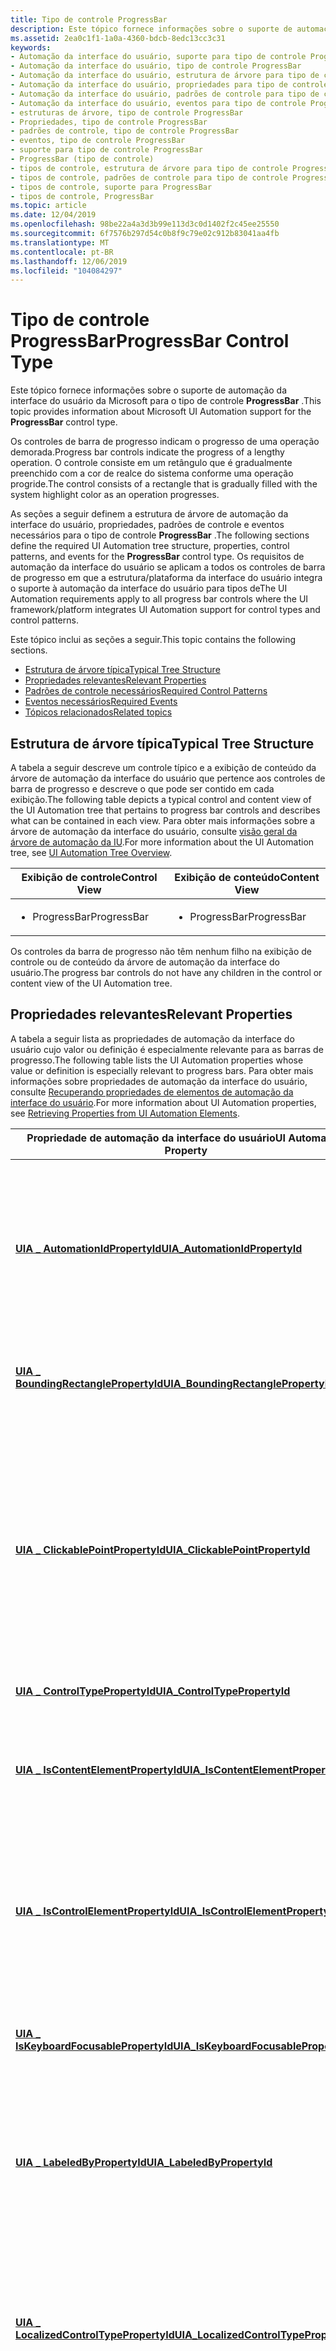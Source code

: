 ```yaml
---
title: Tipo de controle ProgressBar
description: Este tópico fornece informações sobre o suporte de automação da interface do usuário da Microsoft para o tipo de controle ProgressBar.
ms.assetid: 2ea0c1f1-1a0a-4360-bdcb-8edc13cc3c31
keywords:
- Automação da interface do usuário, suporte para tipo de controle ProgressBar
- Automação da interface do usuário, tipo de controle ProgressBar
- Automação da interface do usuário, estrutura de árvore para tipo de controle ProgressBar
- Automação da interface do usuário, propriedades para tipo de controle ProgressBar
- Automação da interface do usuário, padrões de controle para tipo de controle ProgressBar
- Automação da interface do usuário, eventos para tipo de controle ProgressBar
- estruturas de árvore, tipo de controle ProgressBar
- Propriedades, tipo de controle ProgressBar
- padrões de controle, tipo de controle ProgressBar
- eventos, tipo de controle ProgressBar
- suporte para tipo de controle ProgressBar
- ProgressBar (tipo de controle)
- tipos de controle, estrutura de árvore para tipo de controle ProgressBar
- tipos de controle, padrões de controle para tipo de controle ProgressBar
- tipos de controle, suporte para ProgressBar
- tipos de controle, ProgressBar
ms.topic: article
ms.date: 12/04/2019
ms.openlocfilehash: 98be22a4a3d3b99e113d3c0d1402f2c45ee25550
ms.sourcegitcommit: 6f7576b297d54c0b8f9c79e02c912b83041aa4fb
ms.translationtype: MT
ms.contentlocale: pt-BR
ms.lasthandoff: 12/06/2019
ms.locfileid: "104084297"
---
```

# <a name="progressbar-control-type"></a><span data-ttu-id="d9abb-119">Tipo de controle ProgressBar</span><span class="sxs-lookup"><span data-stu-id="d9abb-119">ProgressBar Control Type</span></span>

<span data-ttu-id="d9abb-120">Este tópico fornece informações sobre o suporte de automação da interface do usuário da Microsoft para o tipo de controle **ProgressBar** .</span><span class="sxs-lookup"><span data-stu-id="d9abb-120">This topic provides information about Microsoft UI Automation support for the **ProgressBar** control type.</span></span>

<span data-ttu-id="d9abb-121">Os controles de barra de progresso indicam o progresso de uma operação demorada.</span><span class="sxs-lookup"><span data-stu-id="d9abb-121">Progress bar controls indicate the progress of a lengthy operation.</span></span> <span data-ttu-id="d9abb-122">O controle consiste em um retângulo que é gradualmente preenchido com a cor de realce do sistema conforme uma operação progride.</span><span class="sxs-lookup"><span data-stu-id="d9abb-122">The control consists of a rectangle that is gradually filled with the system highlight color as an operation progresses.</span></span>

<span data-ttu-id="d9abb-123">As seções a seguir definem a estrutura de árvore de automação da interface do usuário, propriedades, padrões de controle e eventos necessários para o tipo de controle **ProgressBar** .</span><span class="sxs-lookup"><span data-stu-id="d9abb-123">The following sections define the required UI Automation tree structure, properties, control patterns, and events for the **ProgressBar** control type.</span></span> <span data-ttu-id="d9abb-124">Os requisitos de automação da interface do usuário se aplicam a todos os controles de barra de progresso em que a estrutura/plataforma da interface do usuário integra o suporte à automação da interface do usuário para tipos de</span><span class="sxs-lookup"><span data-stu-id="d9abb-124">The UI Automation requirements apply to all progress bar controls where the UI framework/platform integrates UI Automation support for control types and control patterns.</span></span>

<span data-ttu-id="d9abb-125">Este tópico inclui as seções a seguir.</span><span class="sxs-lookup"><span data-stu-id="d9abb-125">This topic contains the following sections.</span></span>

- [<span data-ttu-id="d9abb-126">Estrutura de árvore típica</span><span class="sxs-lookup"><span data-stu-id="d9abb-126">Typical Tree Structure</span></span>](#typical-tree-structure)
- [<span data-ttu-id="d9abb-127">Propriedades relevantes</span><span class="sxs-lookup"><span data-stu-id="d9abb-127">Relevant Properties</span></span>](#relevant-properties)
- [<span data-ttu-id="d9abb-128">Padrões de controle necessários</span><span class="sxs-lookup"><span data-stu-id="d9abb-128">Required Control Patterns</span></span>](#required-control-patterns)
- [<span data-ttu-id="d9abb-129">Eventos necessários</span><span class="sxs-lookup"><span data-stu-id="d9abb-129">Required Events</span></span>](#required-events)
- [<span data-ttu-id="d9abb-130">Tópicos relacionados</span><span class="sxs-lookup"><span data-stu-id="d9abb-130">Related topics</span></span>](#related-topics)

## <a name="typical-tree-structure"></a><span data-ttu-id="d9abb-131">Estrutura de árvore típica</span><span class="sxs-lookup"><span data-stu-id="d9abb-131">Typical Tree Structure</span></span>

<span data-ttu-id="d9abb-132">A tabela a seguir descreve um controle típico e a exibição de conteúdo da árvore de automação da interface do usuário que pertence aos controles de barra de progresso e descreve o que pode ser contido em cada exibição.</span><span class="sxs-lookup"><span data-stu-id="d9abb-132">The following table depicts a typical control and content view of the UI Automation tree that pertains to progress bar controls and describes what can be contained in each view.</span></span> <span data-ttu-id="d9abb-133">Para obter mais informações sobre a árvore de automação da interface do usuário, consulte [visão geral da árvore de automação da IU](uiauto-treeoverview.md).</span><span class="sxs-lookup"><span data-stu-id="d9abb-133">For more information about the UI Automation tree, see [UI Automation Tree Overview](uiauto-treeoverview.md).</span></span>

<table>
<colgroup>
<col style="width: 50%" />
<col style="width: 50%" />
</colgroup>
<thead>
<tr class="header">
<th><span data-ttu-id="d9abb-134">Exibição de controle</span><span class="sxs-lookup"><span data-stu-id="d9abb-134">Control View</span></span></th>
<th><span data-ttu-id="d9abb-135">Exibição de conteúdo</span><span class="sxs-lookup"><span data-stu-id="d9abb-135">Content View</span></span></th>
</tr>
</thead>
<tbody>
<tr class="odd">
<td><ul>
<li><span data-ttu-id="d9abb-136">ProgressBar</span><span class="sxs-lookup"><span data-stu-id="d9abb-136">ProgressBar</span></span></li>
</ul></td>
<td><ul>
<li><span data-ttu-id="d9abb-137">ProgressBar</span><span class="sxs-lookup"><span data-stu-id="d9abb-137">ProgressBar</span></span></li>
</ul></td>
</tr>
</tbody>
</table>

<span data-ttu-id="d9abb-138">Os controles da barra de progresso não têm nenhum filho na exibição de controle ou de conteúdo da árvore de automação da interface do usuário.</span><span class="sxs-lookup"><span data-stu-id="d9abb-138">The progress bar controls do not have any children in the control or content view of the UI Automation tree.</span></span>

## <a name="relevant-properties"></a><span data-ttu-id="d9abb-139">Propriedades relevantes</span><span class="sxs-lookup"><span data-stu-id="d9abb-139">Relevant Properties</span></span>

<span data-ttu-id="d9abb-140">A tabela a seguir lista as propriedades de automação da interface do usuário cujo valor ou definição é especialmente relevante para as barras de progresso.</span><span class="sxs-lookup"><span data-stu-id="d9abb-140">The following table lists the UI Automation properties whose value or definition is especially relevant to progress bars.</span></span> <span data-ttu-id="d9abb-141">Para obter mais informações sobre propriedades de automação da interface do usuário, consulte [Recuperando propriedades de elementos de automação da interface do usuário](uiauto-propertiesforclients.md).</span><span class="sxs-lookup"><span data-stu-id="d9abb-141">For more information about UI Automation properties, see [Retrieving Properties from UI Automation Elements](uiauto-propertiesforclients.md).</span></span>

| <span data-ttu-id="d9abb-142">Propriedade de automação da interface do usuário</span><span class="sxs-lookup"><span data-stu-id="d9abb-142">UI Automation Property</span></span>                                                                                              | <span data-ttu-id="d9abb-143">Valor</span><span class="sxs-lookup"><span data-stu-id="d9abb-143">Value</span></span>           | <span data-ttu-id="d9abb-144">Observações</span><span class="sxs-lookup"><span data-stu-id="d9abb-144">Notes</span></span>                                                                                                                                                                                                |
|---------------------------------------------------------------------------------------------------------------------|-----------------|------------------------------------------------------------------------------------------------------------------------------------------------------------------------------------------------------|
| [<span data-ttu-id="d9abb-145">**UIA \_ AutomationIdPropertyId**</span><span class="sxs-lookup"><span data-stu-id="d9abb-145">**UIA\_AutomationIdPropertyId**</span></span>](uiauto-automation-element-propids.md)                 | <span data-ttu-id="d9abb-146">Consulte observações.</span><span class="sxs-lookup"><span data-stu-id="d9abb-146">See notes.</span></span>      | <span data-ttu-id="d9abb-147">O valor dessa propriedade deve ser exclusivo entre todos os elementos de mesmo nível na exibição bruta da árvore de automação da interface do usuário.</span><span class="sxs-lookup"><span data-stu-id="d9abb-147">The value of this property must be unique among all peer elements in the raw view of the UI Automation tree.</span></span>                                                                                         |
| [<span data-ttu-id="d9abb-148">**UIA \_ BoundingRectanglePropertyId**</span><span class="sxs-lookup"><span data-stu-id="d9abb-148">**UIA\_BoundingRectanglePropertyId**</span></span>](uiauto-automation-element-propids.md)       | <span data-ttu-id="d9abb-149">Consulte observações.</span><span class="sxs-lookup"><span data-stu-id="d9abb-149">See notes.</span></span>      | <span data-ttu-id="d9abb-150">O retângulo mais externo que contém o controle inteiro.</span><span class="sxs-lookup"><span data-stu-id="d9abb-150">The outermost rectangle that contains the whole control.</span></span>                                                                                                                                             |
| [<span data-ttu-id="d9abb-151">**UIA \_ ClickablePointPropertyId**</span><span class="sxs-lookup"><span data-stu-id="d9abb-151">**UIA\_ClickablePointPropertyId**</span></span>](uiauto-automation-element-propids.md)             | <span data-ttu-id="d9abb-152">Consulte observações.</span><span class="sxs-lookup"><span data-stu-id="d9abb-152">See notes.</span></span>      | <span data-ttu-id="d9abb-153">Com suporte se houver um retângulo delimitador.</span><span class="sxs-lookup"><span data-stu-id="d9abb-153">Supported if there is a bounding rectangle.</span></span> <span data-ttu-id="d9abb-154">Se nem todos os pontos dentro do retângulo delimitador forem clicáveis, o elemento executará testes de clique especializados, substituirá e fornecerá um ponto clicável.</span><span class="sxs-lookup"><span data-stu-id="d9abb-154">If not every point within the bounding rectangle is clickable, and the element performs specialized hit testing, override and provide a clickable point.</span></span> |
| [<span data-ttu-id="d9abb-155">**UIA \_ ControlTypePropertyId**</span><span class="sxs-lookup"><span data-stu-id="d9abb-155">**UIA\_ControlTypePropertyId**</span></span>](uiauto-automation-element-propids.md)                   | <span data-ttu-id="d9abb-156">**ProgressBar**</span><span class="sxs-lookup"><span data-stu-id="d9abb-156">**ProgressBar**</span></span> |                                                                                                                                                                                                      |
| [<span data-ttu-id="d9abb-157">**UIA \_ IsContentElementPropertyId**</span><span class="sxs-lookup"><span data-stu-id="d9abb-157">**UIA\_IsContentElementPropertyId**</span></span>](uiauto-automation-element-propids.md)         | <span data-ttu-id="d9abb-158">**TRUE**</span><span class="sxs-lookup"><span data-stu-id="d9abb-158">**TRUE**</span></span>        | <span data-ttu-id="d9abb-159">O controle da barra de progresso sempre é incluído na exibição de conteúdo da árvore de automação da interface do usuário.</span><span class="sxs-lookup"><span data-stu-id="d9abb-159">The progress bar control is always included in the content view of the UI Automation tree.</span></span>                                                                                                           |
| [<span data-ttu-id="d9abb-160">**UIA \_ IsControlElementPropertyId**</span><span class="sxs-lookup"><span data-stu-id="d9abb-160">**UIA\_IsControlElementPropertyId**</span></span>](uiauto-automation-element-propids.md)         | <span data-ttu-id="d9abb-161">**TRUE**</span><span class="sxs-lookup"><span data-stu-id="d9abb-161">**TRUE**</span></span>        | <span data-ttu-id="d9abb-162">O controle da barra de progresso sempre é incluído na exibição de controle da árvore de automação da interface do usuário.</span><span class="sxs-lookup"><span data-stu-id="d9abb-162">The progress bar control is always included in the control view of the UI Automation tree.</span></span>                                                                                                           |
| [<span data-ttu-id="d9abb-163">**UIA \_ IsKeyboardFocusablePropertyId**</span><span class="sxs-lookup"><span data-stu-id="d9abb-163">**UIA\_IsKeyboardFocusablePropertyId**</span></span>](uiauto-automation-element-propids.md)   | <span data-ttu-id="d9abb-164">Consulte observações.</span><span class="sxs-lookup"><span data-stu-id="d9abb-164">See notes.</span></span>      | <span data-ttu-id="d9abb-165">Se o controle puder receber o foco do teclado, ele deverá dar suporte a essa propriedade.</span><span class="sxs-lookup"><span data-stu-id="d9abb-165">If the control can receive keyboard focus, it must support this property.</span></span>                                                                                                                            |
| [<span data-ttu-id="d9abb-166">**UIA \_ LabeledByPropertyId**</span><span class="sxs-lookup"><span data-stu-id="d9abb-166">**UIA\_LabeledByPropertyId**</span></span>](uiauto-automation-element-propids.md)                       | <span data-ttu-id="d9abb-167">Consulte observações.</span><span class="sxs-lookup"><span data-stu-id="d9abb-167">See notes.</span></span>      | <span data-ttu-id="d9abb-168">Se houver um rótulo de texto estático, essa propriedade deverá expor uma referência a esse controle.</span><span class="sxs-lookup"><span data-stu-id="d9abb-168">If there is a static text label, this property must expose a reference to that control.</span></span>                                                                                                              |
| [<span data-ttu-id="d9abb-169">**UIA \_ LocalizedControlTypePropertyId**</span><span class="sxs-lookup"><span data-stu-id="d9abb-169">**UIA\_LocalizedControlTypePropertyId**</span></span>](uiauto-automation-element-propids.md) | <span data-ttu-id="d9abb-170">Consulte observações.</span><span class="sxs-lookup"><span data-stu-id="d9abb-170">See notes.</span></span>      | <span data-ttu-id="d9abb-171">Cadeia de caracteres localizada correspondente ao tipo de controle **ProgressBar** .</span><span class="sxs-lookup"><span data-stu-id="d9abb-171">Localized string corresponding to the **ProgressBar** control type.</span></span> <span data-ttu-id="d9abb-172">O valor padrão é "barra de progresso" para en-US ou inglês (Estados Unidos).</span><span class="sxs-lookup"><span data-stu-id="d9abb-172">The default value is "progress bar" for en-US or English (United States).</span></span>                                                        |
| [<span data-ttu-id="d9abb-173">**UIA \_ NamePropertyId**</span><span class="sxs-lookup"><span data-stu-id="d9abb-173">**UIA\_NamePropertyId**</span></span>](uiauto-automation-element-propids.md)                                 | <span data-ttu-id="d9abb-174">Consulte observações.</span><span class="sxs-lookup"><span data-stu-id="d9abb-174">See notes.</span></span>      | <span data-ttu-id="d9abb-175">O controle de barra de progresso normalmente obtém seu nome de um rótulo de texto estático.</span><span class="sxs-lookup"><span data-stu-id="d9abb-175">The progress bar control typically gets its name from a static text label.</span></span> <span data-ttu-id="d9abb-176">Se não houver um rótulo de texto estático, o desenvolvedor do aplicativo deverá expor um valor para a propriedade Name.</span><span class="sxs-lookup"><span data-stu-id="d9abb-176">If there is not a static text label the application developer must expose a value for the Name property.</span></span>                  |



 

## <a name="required-control-patterns"></a><span data-ttu-id="d9abb-177">Padrões de controle necessários</span><span class="sxs-lookup"><span data-stu-id="d9abb-177">Required Control Patterns</span></span>

<span data-ttu-id="d9abb-178">A tabela a seguir lista os padrões de controle de automação da interface do usuário necessários para serem suportados pelos controles de barra de progresso.</span><span class="sxs-lookup"><span data-stu-id="d9abb-178">The following table lists the UI Automation control patterns required to be supported by progress bar controls.</span></span> <span data-ttu-id="d9abb-179">Para obter mais informações sobre padrões de controle, consulte [visão geral dos padrões de controle de automação da interface do usuário](uiauto-controlpatternsoverview.md).</span><span class="sxs-lookup"><span data-stu-id="d9abb-179">For more information on control patterns, see [UI Automation Control Patterns Overview](uiauto-controlpatternsoverview.md).</span></span>



| <span data-ttu-id="d9abb-180">Propriedade padrão de controle/padrão</span><span class="sxs-lookup"><span data-stu-id="d9abb-180">Control Pattern/Pattern Property</span></span>                              | <span data-ttu-id="d9abb-181">Suporte/valor</span><span class="sxs-lookup"><span data-stu-id="d9abb-181">Support/Value</span></span> | <span data-ttu-id="d9abb-182">Observações</span><span class="sxs-lookup"><span data-stu-id="d9abb-182">Notes</span></span>                                                                                                                                      |
|---------------------------------------------------------------|---------------|--------------------------------------------------------------------------------------------------------------------------------------------|
| [<span data-ttu-id="d9abb-183">**IRangeValueProvider**</span><span class="sxs-lookup"><span data-stu-id="d9abb-183">**IRangeValueProvider**</span></span>](/windows/desktop/api/UIAutomationCore/nn-uiautomationcore-irangevalueprovider)     | <span data-ttu-id="d9abb-184">Depende</span><span class="sxs-lookup"><span data-stu-id="d9abb-184">Depends</span></span>       | <span data-ttu-id="d9abb-185">Os controles de barra de progresso que usam um intervalo numérico devem implementar o padrão de controle [RangeValue](uiauto-implementingrangevalue.md) .</span><span class="sxs-lookup"><span data-stu-id="d9abb-185">Progress bar controls that take a numeric range must implement the [RangeValue](uiauto-implementingrangevalue.md) control pattern.</span></span>        |
| [<span data-ttu-id="d9abb-186">**Máximo**</span><span class="sxs-lookup"><span data-stu-id="d9abb-186">**Minimum**</span></span>](/windows/desktop/api/UIAutomationCore/nf-uiautomationcore-irangevalueprovider-get_minimum)         | <span data-ttu-id="d9abb-187">Depende</span><span class="sxs-lookup"><span data-stu-id="d9abb-187">Depends</span></span>           | <span data-ttu-id="d9abb-188">O valor dessa propriedade é o valor mínimo para o qual o controle pode ser definido.</span><span class="sxs-lookup"><span data-stu-id="d9abb-188">The value of this property is the minimum value that the control can be set to.</span></span> <span data-ttu-id="d9abb-189">Esse valor deve ser menor que o [**máximo**](/windows/desktop/api/UIAutomationCore/nf-uiautomationcore-irangevalueprovider-get_maximum).</span><span class="sxs-lookup"><span data-stu-id="d9abb-189">This value should be less than [**Maximum**](/windows/desktop/api/UIAutomationCore/nf-uiautomationcore-irangevalueprovider-get_maximum).</span></span>                                                      |
| [<span data-ttu-id="d9abb-190">**Maior**</span><span class="sxs-lookup"><span data-stu-id="d9abb-190">**Maximum**</span></span>](/windows/desktop/api/UIAutomationCore/nf-uiautomationcore-irangevalueprovider-get_maximum)         | <span data-ttu-id="d9abb-191">Depende</span><span class="sxs-lookup"><span data-stu-id="d9abb-191">Depends</span></span>         | <span data-ttu-id="d9abb-192">O valor dessa propriedade é o valor máximo para o qual o controle pode ser definido.</span><span class="sxs-lookup"><span data-stu-id="d9abb-192">The value of this property is the maximum value that the control can be set to.</span></span> <span data-ttu-id="d9abb-193">Esse valor deve ser maior que o [**mínimo**](/windows/desktop/api/UIAutomationCore/nf-uiautomationcore-irangevalueprovider-get_minimum).</span><span class="sxs-lookup"><span data-stu-id="d9abb-193">This value should be greater than [**Minimum**](/windows/desktop/api/UIAutomationCore/nf-uiautomationcore-irangevalueprovider-get_minimum).</span></span>                                                        |
| [<span data-ttu-id="d9abb-194">**SmallChange**</span><span class="sxs-lookup"><span data-stu-id="d9abb-194">**SmallChange**</span></span>](/windows/desktop/api/UIAutomationCore/nf-uiautomationcore-irangevalueprovider-get_smallchange) | <span data-ttu-id="d9abb-195">**NaN**</span><span class="sxs-lookup"><span data-stu-id="d9abb-195">**NaN**</span></span>       | <span data-ttu-id="d9abb-196">Essa propriedade não é necessária porque os controles de barra de progresso são somente leitura.</span><span class="sxs-lookup"><span data-stu-id="d9abb-196">This property is not required because progress bar controls are read-only.</span></span>                                                                 |
| [<span data-ttu-id="d9abb-197">**LargeChange**</span><span class="sxs-lookup"><span data-stu-id="d9abb-197">**LargeChange**</span></span>](/windows/desktop/api/UIAutomationCore/nf-uiautomationcore-irangevalueprovider-get_largechange) | <span data-ttu-id="d9abb-198">**NaN**</span><span class="sxs-lookup"><span data-stu-id="d9abb-198">**NaN**</span></span>       | <span data-ttu-id="d9abb-199">Essa propriedade não é necessária porque os controles de barra de progresso são somente leitura.</span><span class="sxs-lookup"><span data-stu-id="d9abb-199">This property is not required because progress bar controls are read-only.</span></span>                                                                 |
| [<span data-ttu-id="d9abb-200">**IValueProvider**</span><span class="sxs-lookup"><span data-stu-id="d9abb-200">**IValueProvider**</span></span>](/windows/desktop/api/UIAutomationCore/nn-uiautomationcore-ivalueprovider)               | <span data-ttu-id="d9abb-201">Depende</span><span class="sxs-lookup"><span data-stu-id="d9abb-201">Depends</span></span>       | <span data-ttu-id="d9abb-202">Os controles de barra de progresso que fornecem uma indicação textual do progresso devem implementar o padrão de controle de [valor](uiauto-implementingvalue.md) .</span><span class="sxs-lookup"><span data-stu-id="d9abb-202">Progress bar controls that give a textual indication of progress must implement the [Value](uiauto-implementingvalue.md) control pattern.</span></span> |
| [<span data-ttu-id="d9abb-203">**IsReadOnly**</span><span class="sxs-lookup"><span data-stu-id="d9abb-203">**IsReadOnly**</span></span>](/windows/desktop/api/UIAutomationCore/nf-uiautomationcore-ivalueprovider-get_isreadonly)        | <span data-ttu-id="d9abb-204">**TRUE**</span><span class="sxs-lookup"><span data-stu-id="d9abb-204">**TRUE**</span></span>      | <span data-ttu-id="d9abb-205">O valor dessa propriedade é sempre **verdadeiro**.</span><span class="sxs-lookup"><span data-stu-id="d9abb-205">The value for this property is always **TRUE**.</span></span>                                                                                            |
| [<span data-ttu-id="d9abb-206">**Valor**</span><span class="sxs-lookup"><span data-stu-id="d9abb-206">**Value**</span></span>](/windows/desktop/api/UIAutomationCore/nf-uiautomationcore-ivalueprovider-get_value)                  | <span data-ttu-id="d9abb-207">Consulte observações.</span><span class="sxs-lookup"><span data-stu-id="d9abb-207">See notes.</span></span>    | <span data-ttu-id="d9abb-208">Essa propriedade expõe o progresso textual de um controle de barra de progresso.</span><span class="sxs-lookup"><span data-stu-id="d9abb-208">This property exposes textual progress of a progress bar control.</span></span>                                                                          |



 

## <a name="required-events"></a><span data-ttu-id="d9abb-209">Eventos necessários</span><span class="sxs-lookup"><span data-stu-id="d9abb-209">Required Events</span></span>

<span data-ttu-id="d9abb-210">A tabela a seguir lista os eventos de automação da interface do usuário para os quais as barras de progresso são necessárias para dar suporte.</span><span class="sxs-lookup"><span data-stu-id="d9abb-210">The following table lists the UI Automation events that progress bars are required to support.</span></span> <span data-ttu-id="d9abb-211">Para obter mais informações sobre eventos, consulte [visão geral dos eventos de automação da interface do usuário](uiauto-eventsoverview.md).</span><span class="sxs-lookup"><span data-stu-id="d9abb-211">For more information on events, see [UI Automation Events Overview](uiauto-eventsoverview.md).</span></span>



| <span data-ttu-id="d9abb-212">Evento de automação da interface do usuário</span><span class="sxs-lookup"><span data-stu-id="d9abb-212">UI Automation Event</span></span>                                                                                                                   | <span data-ttu-id="d9abb-213">Observações</span><span class="sxs-lookup"><span data-stu-id="d9abb-213">Notes</span></span>                                                                                                                      |
|---------------------------------------------------------------------------------------------------------------------------------------|----------------------------------------------------------------------------------------------------------------------------|
| [<span data-ttu-id="d9abb-214">**UIA \_ AutomationFocusChangedEventId**</span><span class="sxs-lookup"><span data-stu-id="d9abb-214">**UIA\_AutomationFocusChangedEventId**</span></span>](uiauto-event-ids.md)                                      |                                                                                                                            |
| <span data-ttu-id="d9abb-215">[**UIA \_**](uiauto-automation-element-propids.md) Evento de alteração de propriedade BoundingRectanglePropertyId.</span><span class="sxs-lookup"><span data-stu-id="d9abb-215">[**UIA\_BoundingRectanglePropertyId**](uiauto-automation-element-propids.md) property-changed event.</span></span> |                                                                                                                            |
| <span data-ttu-id="d9abb-216">[**UIA \_**](uiauto-automation-element-propids.md) Evento de alteração de propriedade IsEnabledPropertyId.</span><span class="sxs-lookup"><span data-stu-id="d9abb-216">[**UIA\_IsEnabledPropertyId**](uiauto-automation-element-propids.md) property-changed event.</span></span>                 | <span data-ttu-id="d9abb-217">Se o controle oferecer suporte à propriedade [**IsEnabled**](uiauto-automation-element-propids.md) , ele deverá dar suporte a esse evento.</span><span class="sxs-lookup"><span data-stu-id="d9abb-217">If the control supports the [**IsEnabled**](uiauto-automation-element-propids.md) property, it must support this event.</span></span>   |
| <span data-ttu-id="d9abb-218">[**UIA \_**](uiauto-automation-element-propids.md) Evento de alteração de propriedade IsOffscreenPropertyId.</span><span class="sxs-lookup"><span data-stu-id="d9abb-218">[**UIA\_IsOffscreenPropertyId**](uiauto-automation-element-propids.md) property-changed event.</span></span>             | <span data-ttu-id="d9abb-219">Se o controle oferecer suporte à propriedade [**IsOffscreen**](uiauto-automation-element-propids.md) , ele deverá dar suporte a esse evento.</span><span class="sxs-lookup"><span data-stu-id="d9abb-219">If the control supports the [**IsOffscreen**](uiauto-automation-element-propids.md) property, it must support this event.</span></span> |
| <span data-ttu-id="d9abb-220">[**UIA \_**](uiauto-automation-element-propids.md) Evento de alteração de propriedade NamePropertyId.</span><span class="sxs-lookup"><span data-stu-id="d9abb-220">[**UIA\_NamePropertyId**](uiauto-automation-element-propids.md) property-changed event.</span></span>                           |                                                                                                                            |
| [<span data-ttu-id="d9abb-221">**UIA \_ StructureChangedEventId**</span><span class="sxs-lookup"><span data-stu-id="d9abb-221">**UIA\_StructureChangedEventId**</span></span>](uiauto-event-ids.md)                                                  |                                                                                                                            |
| <span data-ttu-id="d9abb-222">[**UIA \_**](uiauto-control-pattern-propids.md) Evento de alteração de propriedade RangeValueValuePropertyId.</span><span class="sxs-lookup"><span data-stu-id="d9abb-222">[**UIA\_RangeValueValuePropertyId**](uiauto-control-pattern-propids.md) property-changed event.</span></span>        | <span data-ttu-id="d9abb-223">Se o controle der suporte ao padrão de controle [RangeValue](uiauto-implementingrangevalue.md) , ele deverá dar suporte a esse evento.</span><span class="sxs-lookup"><span data-stu-id="d9abb-223">If the control supports the [RangeValue](uiauto-implementingrangevalue.md) control pattern, it must support this event.</span></span>   |
| <span data-ttu-id="d9abb-224">[**UIA \_**](uiauto-control-pattern-propids.md) Evento de alteração de propriedade ValueValuePropertyId.</span><span class="sxs-lookup"><span data-stu-id="d9abb-224">[**UIA\_ValueValuePropertyId**](uiauto-control-pattern-propids.md) property-changed event.</span></span>                  | <span data-ttu-id="d9abb-225">Se o controle der suporte ao padrão de controle de [valor](uiauto-implementingvalue.md) , ele deverá dar suporte a esse evento.</span><span class="sxs-lookup"><span data-stu-id="d9abb-225">If the control supports the [Value](uiauto-implementingvalue.md) control pattern, it must support this event.</span></span>             |



 

## <a name="related-topics"></a><span data-ttu-id="d9abb-226">Tópicos relacionados</span><span class="sxs-lookup"><span data-stu-id="d9abb-226">Related topics</span></span>

<dl> <dt>

<span data-ttu-id="d9abb-227">**Conceitua**</span><span class="sxs-lookup"><span data-stu-id="d9abb-227">**Conceptual**</span></span>
</dt> <dt>

[<span data-ttu-id="d9abb-228">Visão Geral dos Tipos de Controle de Automação de Interface do Usuário</span><span class="sxs-lookup"><span data-stu-id="d9abb-228">UI Automation Control Types Overview</span></span>](uiauto-controltypesoverview.md)
</dt> <dt>

[<span data-ttu-id="d9abb-229">Visão geral de automação da interface do usuário</span><span class="sxs-lookup"><span data-stu-id="d9abb-229">UI Automation Overview</span></span>](uiauto-uiautomationoverview.md)
</dt> </dl>

 

 




